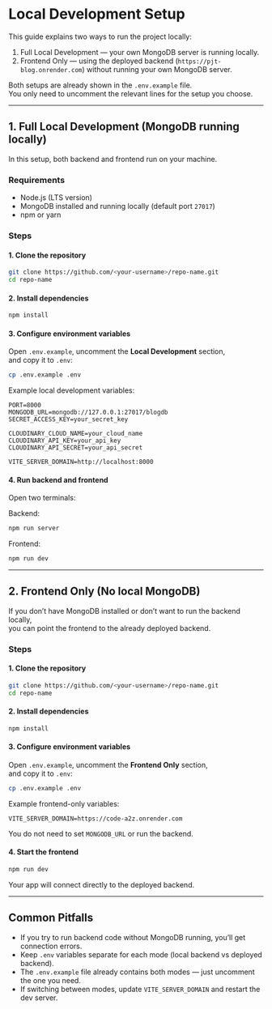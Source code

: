 # Local Development Setup

This guide explains two ways to run the project locally:

1. Full Local Development — your own MongoDB server is running locally.
2. Frontend Only — using the deployed backend (`https://pjt-blog.onrender.com`) without running your own MongoDB server.

Both setups are already shown in the `.env.example` file.  
You only need to uncomment the relevant lines for the setup you choose.

---

## 1. Full Local Development (MongoDB running locally)

In this setup, both backend and frontend run on your machine.

### Requirements
- Node.js (LTS version)
- MongoDB installed and running locally (default port `27017`)
- npm or yarn

### Steps

#### 1. Clone the repository
```bash
git clone https://github.com/<your-username>/repo-name.git
cd repo-name
```

#### 2. Install dependencies
```bash
npm install
```

#### 3. Configure environment variables
Open `.env.example`, uncomment the **Local Development** section,  
and copy it to `.env`:
```bash
cp .env.example .env
```
Example local development variables:
```env
PORT=8000
MONGODB_URL=mongodb://127.0.0.1:27017/blogdb
SECRET_ACCESS_KEY=your_secret_key

CLOUDINARY_CLOUD_NAME=your_cloud_name
CLOUDINARY_API_KEY=your_api_key
CLOUDINARY_API_SECRET=your_api_secret

VITE_SERVER_DOMAIN=http://localhost:8000
```

#### 4. Run backend and frontend
Open two terminals:

Backend:
```bash
npm run server
```

Frontend:
```bash
npm run dev
```

---

## 2. Frontend Only (No local MongoDB)

If you don’t have MongoDB installed or don’t want to run the backend locally,  
you can point the frontend to the already deployed backend.

### Steps

#### 1. Clone the repository
```bash
git clone https://github.com/<your-username>/repo-name.git
cd repo-name
```

#### 2. Install dependencies
```bash
npm install
```

#### 3. Configure environment variables
Open `.env.example`, uncomment the **Frontend Only** section,  
and copy it to `.env`:
```bash
cp .env.example .env
```
Example frontend-only variables:
```env
VITE_SERVER_DOMAIN=https://code-a2z.onrender.com
```

You do not need to set `MONGODB_URL` or run the backend.

#### 4. Start the frontend
```bash
npm run dev
```

Your app will connect directly to the deployed backend.

---

## Common Pitfalls

- If you try to run backend code without MongoDB running, you’ll get connection errors.
- Keep `.env` variables separate for each mode (local backend vs deployed backend).
- The `.env.example` file already contains both modes — just uncomment the one you need.
- If switching between modes, update `VITE_SERVER_DOMAIN` and restart the dev server.
